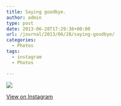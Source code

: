 ```yaml
---
title: Saying goodbye.
author: admin
type: post
date: 2013-06-28T17:29:38+00:00
url: /journal/2013/06/28/saying-goodbye/
categories:
  - Photos
tags:
  - instagram
  - Photos

---
```

<img src="http://lobban.org/wordpress//HLIC/311f3fc4ccbbeb620ba2adb661d46066.jpg" class="instagram-image" />

<p class="view-instagram">
  <a href="http://instagram.com/p/bHCbyNqlt7/">View on Instagram</a>
</p>